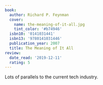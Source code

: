 ```yaml
---
book:
  author: Richard P. Feynman
  cover:
    name: the-meaning-of-it-all.jpg
    tint_color: '#b74946'
  isbn10: '0141031441'
  isbn13: '9780141031446'
  publication_year: 2007
  title: The Meaning of It All
review:
  date_read: '2019-12-11'
  rating: 5
---
```


Lots of parallels to the current tech industry.
